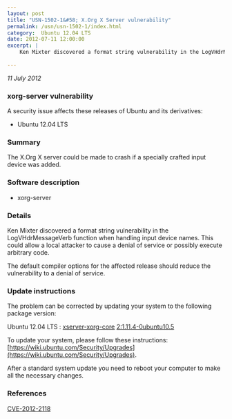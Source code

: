 ```yaml
---
layout: post
title: "USN-1502-1&#58; X.Org X Server vulnerability"
permalink: /usn/usn-1502-1/index.html
category:  Ubuntu 12.04 LTS
date: 2012-07-11 12:00:00
excerpt: |
    Ken Mixter discovered a format string vulnerability in the LogVHdrMessageVerb function when handling input device names. This could allow a local attacker to cause a denial of service or possibly execute arbitrary code.
    
--- 
```

 
 

*11 July 2012*

### xorg-server vulnerability

A security issue affects these releases of Ubuntu and its derivatives:

* Ubuntu 12.04 LTS

### Summary

The X.Org X server could be made to crash if a specially crafted input device was added.

### Software description

* xorg-server 

### Details

Ken Mixter discovered a format string vulnerability in the LogVHdrMessageVerb function when handling input device names. This could allow a local attacker to cause a denial of service or possibly execute arbitrary code.

The default compiler options for the affected release should reduce the vulnerability to a denial of service. 

### Update instructions

The problem can be corrected by updating your system to the following package version:

Ubuntu 12.04 LTS
 : [xserver-xorg-core](https://launchpad.net/ubuntu/+source/xorg-server) <span> [2:1.11.4-0ubuntu10.5](https://launchpad.net/ubuntu/+source/xorg-server/2:1.11.4-0ubuntu10.5) </span> 

To update your system, please follow these instructions: [https://wiki.ubuntu.com/Security/Upgrades](https://wiki.ubuntu.com/Security/Upgrades).

After a standard system update you need to reboot your computer to make all the necessary changes. 

### References

 
 [CVE-2012-2118](http://people.ubuntu.com/~ubuntu-security/cve/CVE-2012-2118)
 

